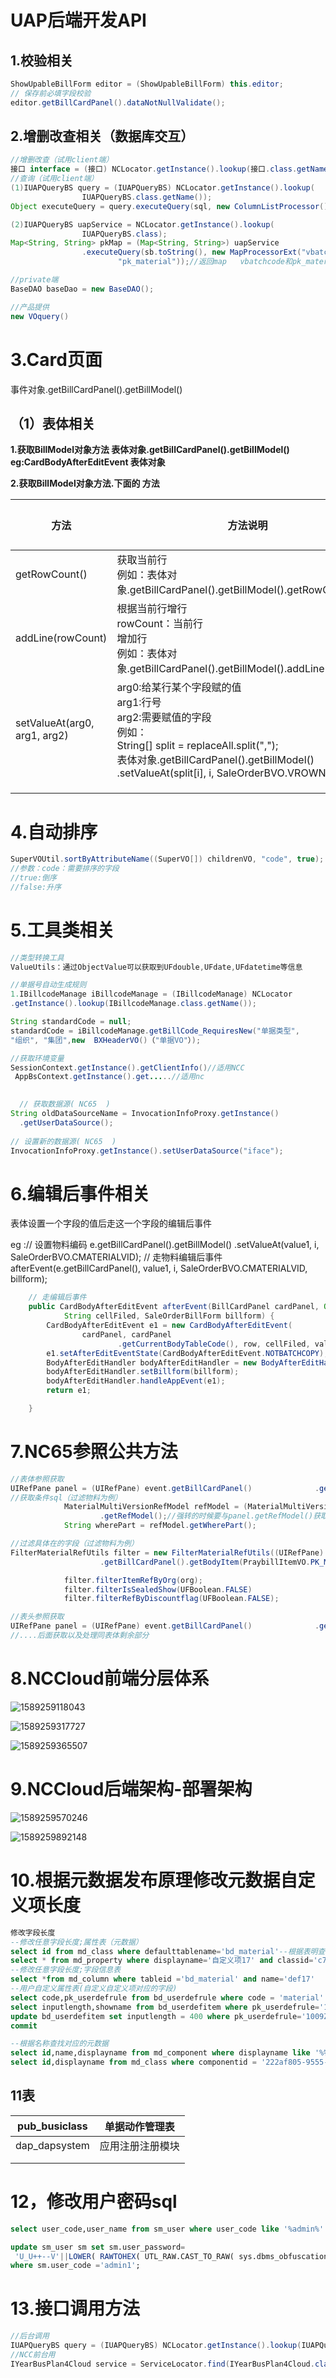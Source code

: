 # UAP后端开发API

## 1.校验相关

```java
ShowUpableBillForm editor = (ShowUpableBillForm) this.editor;
// 保存前必填字段校验
editor.getBillCardPanel().dataNotNullValidate();

```

## 2.增删改查相关（数据库交互）

```java
//增删改查（试用client端）
接口 interface = (接口) NCLocator.getInstance().lookup(接口.class.getName());
//查询（试用client端）
(1)IUAPQueryBS query = (IUAPQueryBS) NCLocator.getInstance().lookup(
				IUAPQueryBS.class.getName());
Object executeQuery = query.executeQuery(sql, new ColumnListProcessor());//返回Object

(2)IUAPQueryBS uapService = NCLocator.getInstance().lookup(
				IUAPQueryBS.class);
Map<String, String> pkMap = (Map<String, String>) uapService
				.executeQuery(sb.toString(), new MapProcessorExt("vbatchcode",
						"pk_material"));//返回map   vbatchcode和pk_material是要查询的字段

//private端
BaseDAO baseDao = new BaseDAO();

//产品提供
new VOquery()
```

# 3.Card页面  

事件对象.getBillCardPanel().getBillModel()

## （1）表体相关

**1.获取BillModel对象方法  表体对象.getBillCardPanel().getBillModel()       eg:CardBodyAfterEditEvent 表体对象**

**2.获取BillModel对象方法.下面的 方法**

| 方法                         | 方法说明                                                     | 返回值 |      |
| ---------------------------- | ------------------------------------------------------------ | ------ | ---- |
| getRowCount()                | 获取当前行<br />例如：表体对象.getBillCardPanel().getBillModel().getRowCount() | int    |      |
| addLine(rowCount)            | 根据当前行增行<br />rowCount：当前行   <br />增加行<br />例如：表体对象.getBillCardPanel().getBillModel().addLine(rowCount) | void   |      |
| setValueAt(arg0, arg1, arg2) | arg0:给某行某个字段赋的值<br />arg1:行号<br />arg2:需要赋值的字段<br />例如：<br />String[] split = replaceAll.split(",");<br />表体对象.getBillCardPanel().getBillModel()<br/>					.setValueAt(split[i], i, SaleOrderBVO.VROWNOTE); | void   |      |
|                              |                                                              |        |      |
|                              |                                                              |        |      |
|                              |                                                              |        |      |



# 4.自动排序

```java
SuperVOUtil.sortByAttributeName((SuperVO[]) childrenVO, "code", true);
//参数：code：需要排序的字段 
//true:倒序
//false:升序
```

# 5.工具类相关

```java
//类型转换工具
ValueUtils：通过ObjectValue可以获取到UFdouble,UFdate,UFdatetime等信息

//单据号自动生成规则
1.IBillcodeManage iBillcodeManage = (IBillcodeManage) NCLocator
.getInstance().lookup(IBillcodeManage.class.getName());

String standardCode = null;
standardCode = iBillcodeManage.getBillCode_RequiresNew("单据类型",
"组织", "集团",new  BXHeaderVO()（"单据VO"）);

//获取环境变量
SessionContext.getInstance().getClientInfo()//适用NCC
 AppBsContext.getInstance().get.....//适用nc

 
  // 获取数据源( NC65  )
String oldDataSourceName = InvocationInfoProxy.getInstance()
  .getUserDataSource();
 
// 设置新的数据源( NC65  )
InvocationInfoProxy.getInstance().setUserDataSource("iface");

```

# 6.编辑后事件相关

表体设置一个字段的值后走这一个字段的编辑后事件

eg :// 设置物料编码
					e.getBillCardPanel().getBillModel()
							.setValueAt(value1, i, SaleOrderBVO.CMATERIALVID);
					// 走物料编辑后事件
					afterEvent(e.getBillCardPanel(), value1, i, SaleOrderBVO.CMATERIALVID,
							billform);

```java
	// 走编辑后事件
	public CardBodyAfterEditEvent afterEvent(BillCardPanel cardPanel, Object value, int row,
			String cellFiled, SaleOrderBillForm billform) {
		CardBodyAfterEditEvent e1 = new CardBodyAfterEditEvent(
				cardPanel, cardPanel
						.getCurrentBodyTableCode(), row, cellFiled, value, null);
		e1.setAfterEditEventState(CardBodyAfterEditEvent.NOTBATCHCOPY);
		BodyAfterEditHandler bodyAfterEditHandler = new BodyAfterEditHandler();
		bodyAfterEditHandler.setBillform(billform);
		bodyAfterEditHandler.handleAppEvent(e1);
		return e1;

	}
```

# 7.NC65参照公共方法

```java
//表体参照获取
UIRefPane panel = (UIRefPane) event.getBillCardPanel()				.getBodyItem(PraybillItemVO.PK_MATERIAL).getComponent();
//获取条件sql（过滤物料为例）
			MaterialMultiVersionRefModel refModel = (MaterialMultiVersionRefModel) panel
					.getRefModel();//强转的时候要与panel.getRefModel()获取的类型一致
			String wherePart = refModel.getWherePart();

//过滤具体在的字段（过滤物料为例）
FilterMaterialRefUtils filter = new FilterMaterialRefUtils((UIRefPane) event
					.getBillCardPanel().getBodyItem(PraybillItemVO.PK_MATERIAL).getComponent());

			filter.filterItemRefByOrg(org);
			filter.filterIsSealedShow(UFBoolean.FALSE)
			filter.filterRefByDiscountflag(UFBoolean.FALSE);

//表头参照获取
UIRefPane panel = (UIRefPane) event.getBillCardPanel()				.getHeadItem(PraybillItemVO.PK_MATERIAL).getComponent();
//....后面获取以及处理同表体剩余部分
```

# 8.NCCloud前端分层体系

![1589259118043](F:\图片存档\1589259118043.png)

![1589259317727](F:\图片存档\1589259317727.png)

![1589259365507](F:\图片存档\1589259365507.png)

# 9.NCCloud后端架构-部署架构

![1589259570246](F:\图片存档\1589259570246.png)

![1589259892148](F:\图片存档\1589259892148.png)

# 10.根据元数据发布原理修改元数据自定义项长度

```sql
修改字段长度
--修改任意字段长度;属性表（元数据）
select id from md_class where defaulttablename='bd_material'--根据表明查找对应的元数据
select * from md_property where displayname='自定义项17' and classid='c7dc0ccd-8872-4eee-8882-160e8f49dfad'
--修改任意字段长度;字段信息表
select *from md_column where tableid ='bd_material' and name='def17'
--用户自定义属性表(自定义自定义项对应的字段)
select code,pk_userdefrule from bd_userdefrule where code = 'material'
select inputlength,showname from bd_userdefitem where pk_userdefrule='1009Z010000000000SK9' and showname ='课题原编码名称' --showname自定义项名称
update bd_userdefitem set inputlength = 400 where pk_userdefrule='1009Z010000000000SK9' and showname ='课题原编码名称'
commit

--根据名称查找对应的元数据
select id,name,displayname from md_component where displayname like '%物料多版本%'
select id,displayname from md_class where componentid = '222af805-9555-4ffb-bd16-9b79e3880663'
```

## 11表

| pub_busiclass | 单据动作管理表   |
| ------------- | ---------------- |
| dap_dapsystem | 应用注册注册模块 |
|               |                  |
|               |                  |

# 12，修改用户密码sql

```sql
select user_code,user_name from sm_user where user_code like '%admin%'

update sm_user sm set sm.user_password=  
 'U_U++--V'||LOWER( RAWTOHEX( UTL_RAW.CAST_TO_RAW( sys.dbms_obfuscation_toolkit.md5(input_string =>  sm.cuserid||'123qwe'/**要设置的密码*/) ) ) ) 
where sm.user_code ='admin1';
```

# 13.接口调用方法

```java
//后台调用
IUAPQueryBS query = (IUAPQueryBS) NCLocator.getInstance().lookup(IUAPQueryBS.class.getName());
//NCC前台用
IYearBusPlan4Cloud service = ServiceLocator.find(IYearBusPlan4Cloud.class);
```

